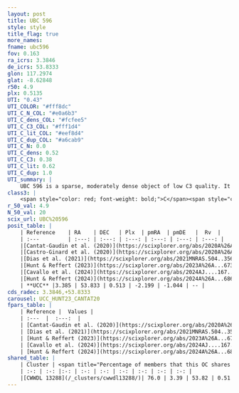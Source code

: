 ```yaml
---
layout: post
title: UBC 596
style: style
title_flag: true
more_names: 
fname: ubc596
fov: 0.163
ra_icrs: 3.3846
de_icrs: 53.8333
glon: 117.2974
glat: -8.62848
r50: 4.9
plx: 0.5135
UTI: "0.43"
UTI_COLOR: "#fff8dc"
UTI_C_N_COL: "#e0a6b3"
UTI_C_dens_COL: "#fcfee5"
UTI_C_C3_COL: "#fff1d4"
UTI_C_lit_COL: "#eef8d4"
UTI_C_dup_COL: "#a6cab9"
UTI_C_N: 0.0
UTI_C_dens: 0.52
UTI_C_C3: 0.38
UTI_C_lit: 0.62
UTI_C_dup: 1.0
UTI_summary: |
    UBC 596 is a sparse, moderately dense object of low C3 quality. It is moderately studied in the literature. This object shares a large percentage of members with a later reported entry.<br><br><span style="color: #99180f; font-weight: bold;">Warning: </span>contains less than 25 stars with <i>P>0.5</i> estimated.
class3: |
    <span style="color: red; font-weight: bold;">C</span><span style="color: #FFC300; font-weight: bold;">B</span>
r_50_val: 4.9
N_50_val: 20
scix_url: UBC%20596
posit_table: |
    | Reference    | RA    | DEC   | Plx  | pmRA  | pmDE   |  Rv  |
    | :---         | :---: | :---: | :---: | :---: | :---: | :---: |
    |[Cantat-Gaudin et al. (2020)](https://scixplorer.org/abs/2020A%26A...640A...1C) | 3.36 | 53.832 | 0.527 | -2.193 | -0.973 | -- |
    |[Castro-Ginard et al. (2020)](https://scixplorer.org/abs/2020A%26A...635A..45C) | 3.391 | 53.832 | 0.532 | -2.221 | -1.008 | -- |
    |[Dias et al. (2021)](https://scixplorer.org/abs/2021MNRAS.504..356D) | 3.37 | 53.822 | 0.48 | -2.229 | -1.031 | -- |
    |[Hunt & Reffert (2023)](https://scixplorer.org/abs/2023A%26A...673A.114H) | 3.414 | 53.827 | 0.516 | -2.135 | -1.134 | -- |
    |[Cavallo et al. (2024)](https://scixplorer.org/abs/2024AJ....167...12C) | 3.415 | 53.832 | 0.515 | -- | -- | -- |
    |[Hunt & Reffert (2024)](https://scixplorer.org/abs/2024A%26A...686A..42H) | 3.414 | 53.827 | 0.516 | -2.135 | -1.134 | -- |
    | **UCC** |3.385 | 53.833 | 0.513 | -2.199 | -1.044 | -- | 
cds_radec: 3.3846,+53.8333
carousel: UCC_HUNT23_CANTAT20
fpars_table: |
    | Reference |  Values |
    | :---  |  :---:  |
    | [Cantat-Gaudin et al. (2020)](https://scixplorer.org/abs/2020A%26A...640A...1C) | `AVNN=0.32, DMNN=11.32, AgeNN=8.15` |
    | [Dias et al. (2021)](https://scixplorer.org/abs/2021MNRAS.504..356D) | `Av=0.876, Dist=1741, logage=8.383, [Fe/H]=-0.079` |
    | [Hunt & Reffert (2023)](https://scixplorer.org/abs/2023A%26A...673A.114H) | `AV50=0.615, diffAV50=0.421, MOD50=11.423, logAge50=8.019` |
    | [Cavallo et al. (2024)](https://scixplorer.org/abs/2024AJ....167...12C) | `AV50=0.85, dMod50=11.28, logAge50=7.88, [Fe/H]50=-0.24` |
    | [Hunt & Reffert (2024)](https://scixplorer.org/abs/2024A%26A...686A..42H) | `MassJ=80.7447` |
shared_table: |
    | Cluster | <span title="Percentage of members that this OC shares with the ones listed">%</span>   | RA   | DEC   | Plx   | pmRA  | pmDE  | Rv | UTI |
    | :-: | :-: |:-: | :-: | :-: | :-: | :-: | :-: | :-: |
    |[CWWDL 13288](/_clusters/cwwdl13288/)| 76.0 | 3.39 | 53.82 | 0.51 | -2.19 | -1.1 | -- |0.07 |
---
```

